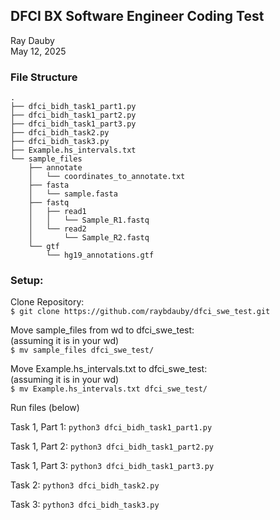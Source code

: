 ## DFCI BX Software Engineer Coding Test
Ray Dauby  
May 12, 2025

### File Structure 

    .
    ├── dfci_bidh_task1_part1.py
    ├── dfci_bidh_task1_part2.py
    ├── dfci_bidh_task1_part3.py
    ├── dfci_bidh_task2.py
    ├── dfci_bidh_task3.py
    ├── Example.hs_intervals.txt
    └── sample_files
        ├── annotate
        │   └── coordinates_to_annotate.txt
        ├── fasta
        │   └── sample.fasta
        ├── fastq
        │   ├── read1
        │   │   └── Sample_R1.fastq
        │   └── read2
        │       └── Sample_R2.fastq
        └── gtf
            └── hg19_annotations.gtf
        
### Setup: 
Clone Repository:  
```$ git clone https://github.com/raybdauby/dfci_swe_test.git```

Move sample_files from wd to dfci_swe_test:  
(assuming it is in your wd)  
```$ mv sample_files dfci_swe_test/```

Move Example.hs_intervals.txt to dfci_swe_test:  
(assuming it is in your wd)  
```$ mv Example.hs_intervals.txt dfci_swe_test/```

Run files (below)  

Task 1, Part 1: 
```python3 dfci_bidh_task1_part1.py```

Task 1, Part 2:
```python3 dfci_bidh_task1_part2.py```

Task 1, Part 3: 
```python3 dfci_bidh_task1_part3.py```

Task 2: 
```python3 dfci_bidh_task2.py```

Task 3: 
```python3 dfci_bidh_task3.py```
